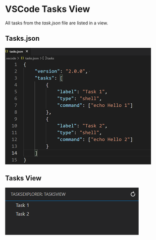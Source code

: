 # VSCode Tasks View

All tasks from the *task.json* file are listed in a view.

## Tasks.json

![](media/tasks.png)

## Tasks View

![](media/view.png)
